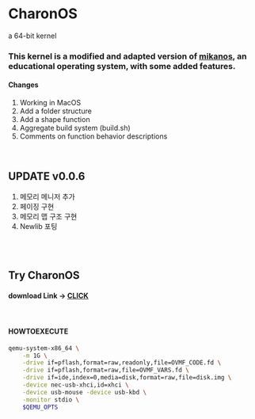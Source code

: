 # CharonOS
 a 64-bit kernel


### This kernel is a modified and adapted version of [mikanos](https://github.com/uchan-nos/mikanos), an educational operating system, with some added features. 




#### Changes
1. Working in MacOS
2. Add a folder structure
3. Add a shape function
4. Aggregate build system (build.sh)
5. Comments on function behavior descriptions


<br>


## UPDATE v0.0.6
1. 메모리 메니저 추가
2. 페이징 구현
3. 메모리 맵 구조 구현
4. Newlib 포팅



<br>
<br>

## Try CharonOS
#### download Link -> [CLICK](https://mega.nz/folder/xPNRHJgA#9E65uT5mDGZYAwXpMhv_pQ)

<br>

#### HOWTOEXECUTE

```bash
qemu-system-x86_64 \
    -m 1G \
    -drive if=pflash,format=raw,readonly,file=OVMF_CODE.fd \
    -drive if=pflash,format=raw,file=OVMF_VARS.fd \
    -drive if=ide,index=0,media=disk,format=raw,file=disk.img \
    -device nec-usb-xhci,id=xhci \
    -device usb-mouse -device usb-kbd \
    -monitor stdio \
    $QEMU_OPTS
```
